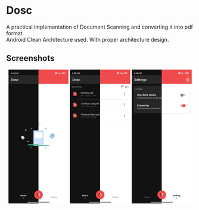 # Dosc
A practical implementation of Document Scanning and converting it into pdf format.<br>
Android Clean Architecture used. With proper architecture design.

Screenshots
-----------------
<p align="center">
<img src="/assets/home_empty.jpg" width="32%"/>
<img src="/assets/home_list.jpg" width="32%"/>
<img src="/assets/settings.jpg" width="32%"/>
</p>
